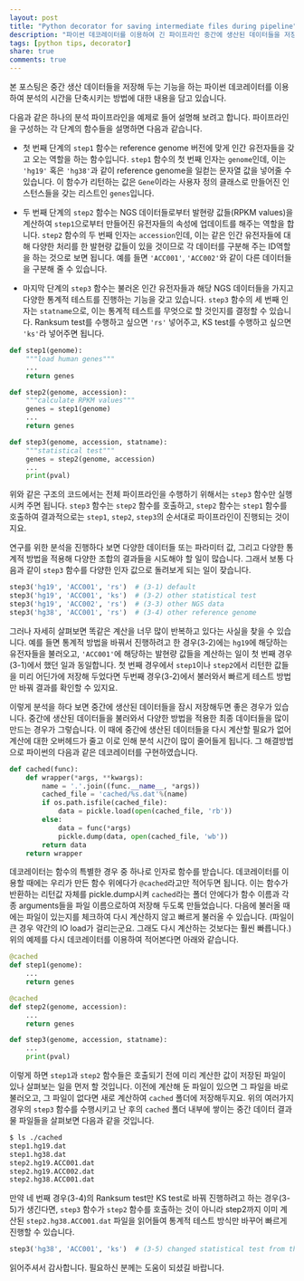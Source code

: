 ```yaml
---
layout: post
title: "Python decorator for saving intermediate files during pipeline"
description: "파이썬 데코레이터를 이용하여 긴 파이프라인 중간에 생산된 데이터들을 저장해두는 기능을 구현해보았습니다."
tags: [python tips, decorator]
share: true
comments: true
---
```


본 포스팅은 중간 생산 데이터들을 저장해 두는 기능을 하는 파이썬 데코레이터를 이용하여 분석의 시간을 단축시키는 방법에 대한 내용을 담고 있습니다.

다음과 같은 하나의 분석 파이프라인을 예제로 들어 설명해 보려고 합니다. 파이프라인을 구성하는 각 단계의 함수들을 설명하면 다음과 같습니다.

* 첫 번째 단계의 `step1` 함수는 reference genome 버전에 맞게 인간 유전자들을 갖고 오는 역할을 하는 함수입니다. `step1` 함수의 첫 번째 인자는 `genome`인데, 이는 `'hg19'` 혹은 `'hg38'`과 같이 reference genome을 일컫는 문자열 값을 넣어줄 수 있습니다. 이 함수가 리턴하는 값은 `Gene`이라는 사용자 정의 클래스로 만들어진 인스턴스들을 갖는 리스트인 `genes`입니다.

* 두 번째 단계의 `step2` 함수는 NGS 데이터들로부터 발현량 값들(RPKM values)을 계산하여 `step1`으로부터 만들어진 유전자들의 속성에 업데이트를 해주는 역할을 합니다. `step2` 함수의 두 번째 인자는 `accession`인데, 이는 같은 인간 유전자들에 대해 다양한 처리를 한 발현량 값들이 있을 것이므로 각 데이터를 구분해 주는 ID역할을 하는 것으로 보면 됩니다. 예를 들면 `'ACC001'`, `'ACC002'`와 같이 다른 데이터들을 구분해 줄 수 있습니다.

* 마지막 단계의 `step3` 함수는 불러온 인간 유전자들과 해당 NGS 데이터들을 가지고 다양한 통계적 테스트를 진행하는 기능을 갖고 있습니다. `step3` 함수의 세 번째 인자는 `statname`으로, 이는 통계적 테스트를 무엇으로 할 것인지를 결정할 수 있습니다. Ranksum test를 수행하고 싶으면 `'rs'` 넣어주고, KS test를 수행하고 싶으면 `'ks'`라 넣어주면 됩니다.


```python
def step1(genome):
    """load human genes"""
    ...
    return genes

def step2(genome, accession):
    """calculate RPKM values"""
    genes = step1(genome)
    ...
    return genes

def step3(genome, accession, statname):
    """statistical test"""
    genes = step2(genome, accession)
    ...
    print(pval)
```

위와 같은 구조의 코드에서는 전체 파이프라인을 수행하기 위해서는 `step3` 함수만 실행시켜 주면 됩니다. `step3` 함수는 `step2` 함수를 호출하고, `step2` 함수는 `step1` 함수를 호출하여 결과적으로는 `step1`, `step2`, `step3`의 순서대로 파이프라인이 진행되는 것이지요.

연구를 위한 분석을 진행하다 보면 다양한 데이터들 또는 파라미터 값, 그리고 다양한 통계적 방법을 적용해 다양한 조합의 결과들을 시도해야 할 일이 많습니다. 그래서 보통 다음과 같이 `step3` 함수를 다양한 인자 값으로 돌려보게 되는 일이 잦습니다.

```python
step3('hg19', 'ACC001', 'rs')  # (3-1) default
step3('hg19', 'ACC001', 'ks')  # (3-2) other statistical test
step3('hg19', 'ACC002', 'rs')  # (3-3) other NGS data    
step3('hg38', 'ACC001', 'rs')  # (3-4) other reference genome
```

그러나 자세히 살펴보면 똑같은 계산을 너무 많이 반복하고 있다는 사실을 찾을 수 있습니다. 예를 들면 통계적 방법을 바꿔서 진행하려고 한 경우(3-2)에는 `hg19`에 해당하는 유전자들을 불러오고, `'ACC001'`에 해당하는 발현량 값들을 계산하는 일이 첫 번째 경우(3-1)에서 했던 일과 동일합니다. 첫 번째 경우에서 `step1`이나 `step2`에서 리턴한 값들을 미리 어딘가에 저장해 두었다면 두번째 경우(3-2)에서 불러와서 빠르게 테스트 방법만 바꿔 결과를 확인할 수 있지요.

이렇게 분석을 하다 보면 중간에 생산된 데이터들을 잠시 저장해두면 좋은 경우가 있습니다. 중간에 생산된 데이터들을 불러와서 다양한 방법을 적용한 최종 데이터들을 많이 만드는 경우가 그렇습니다. 이 때에 중간에 생산된 데이터들을 다시 계산할 필요가 없어 계산에 대한 오버헤드가 줄고 이로 인해 분석 시간이 많이 줄어들게 됩니다. 그 해결방법으로 파이썬의 다음과 같은 데코레이터를 구현하였습니다.

```python
def cached(func):
    def wrapper(*args, **kwargs):
        name = '.'.join((func.__name__, *args))
        cached_file = 'cached/%s.dat'%(name)
        if os.path.isfile(cached_file):
            data = pickle.load(open(cached_file, 'rb'))
        else:
            data = func(*args)
            pickle.dump(data, open(cached_file, 'wb'))
        return data
    return wrapper
```

데코레이터는 함수의 특별한 경우 중 하나로 인자로 함수를 받습니다. 데코레이터를 이용할 때에는 우리가 만든 함수 위에다가 `@cached`라고만 적어두면 됩니다. 이는 함수가 반환하는 리턴값 자체를 pickle.dump시켜 `cached`라는 폴더 안에다가 함수 이름과 각종 arguments들을 파일 이름으로하여 저장해 두도록 만들었습니다. 다음에 불러올 때에는 파일이 있는지를 체크하여 다시 계산하지 않고 빠르게 불러올 수 있습니다. (파일이 큰 경우 약간의 IO load가 걸리는군요. 그래도 다시 계산하는 것보다는 훨씬 빠릅니다.) 위의 예제를 다시 데코레이터를 이용하여 적어본다면 아래와 같습니다.

```python
@cached
def step1(genome):
    ...
    return genes

@cached
def step2(genome, accession):
    ...
    return genes

def step3(genome, accession, statname):
    ...
    print(pval)
```

이렇게 하면 `step1`과 `step2` 함수들은 호출되기 전에 미리 계산한 값이 저장된 파일이 있나 살펴보는 일을 먼저 할 것입니다. 이전에 계산해 둔 파일이 있으면 그 파일을 바로 불러오고, 그 파일이 없다면 새로 계산하여 `cached` 폴더에 저장해두지요. 위의 여러가지 경우의 `step3` 함수를 수행시키고 난 후의 `cached` 폴더 내부에 쌓이는 중간 데이터 결과물 파일들을 살펴보면 다음과 같을 것입니다.

```bash
$ ls ./cached
step1.hg19.dat
step1.hg38.dat
step2.hg19.ACC001.dat
step2.hg19.ACC002.dat
step2.hg38.ACC001.dat
```

만약 네 번째 경우(3-4)의 Ranksum test만 KS test로 바꿔 진행하려고 하는 경우(3-5)가 생긴다면, `step3` 함수가 `step2` 함수를 호출하는 것이 아니라 step2까지 이미 계산된 `step2.hg38.ACC001.dat` 파일을 읽어들여 통계적 테스트 방식만 바꾸어 빠르게 진행할 수 있습니다.

```python
step3('hg38', 'ACC001', 'ks')  # (3-5) changed statistical test from the case 3-4
```

읽어주셔서 감사합니다. 필요하신 분께는 도움이 되셨길 바랍니다.